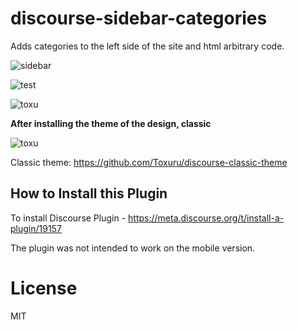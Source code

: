 # discourse-sidebar-categories


Adds categories to the left side of the site and html arbitrary code.


<img class="mfp-img" alt="sidebar" src="https://toxu.ru/uploads/default/original/2X/2/2ef863e26a3c007bb1581d436a259c003e37053a.jpeg" style="max-height: 589px;">

![test](https://toxu.ru/uploads/default/original/2X/6/6c3d88c1d2b0c831dbfae1a364befc8c483ca8c8.png) 

<img class="mfp-img" alt="toxu" src="https://toxu.ru/uploads/default/original/2X/6/6c3d88c1d2b0c831dbfae1a364befc8c483ca8c8.png">


**After installing the theme of the design, classic**


<img alt="toxu" src="https://toxu.ru/uploads/default/original/2X/a/a289ff7ca060c1b3359f8e057373e2abc7201cd4.png">


Classic theme: https://github.com/Toxuru/discourse-classic-theme

## How to Install this Plugin

To install Discourse Plugin - https://meta.discourse.org/t/install-a-plugin/19157

The plugin was not intended to work on the mobile version. 

# License

MIT
